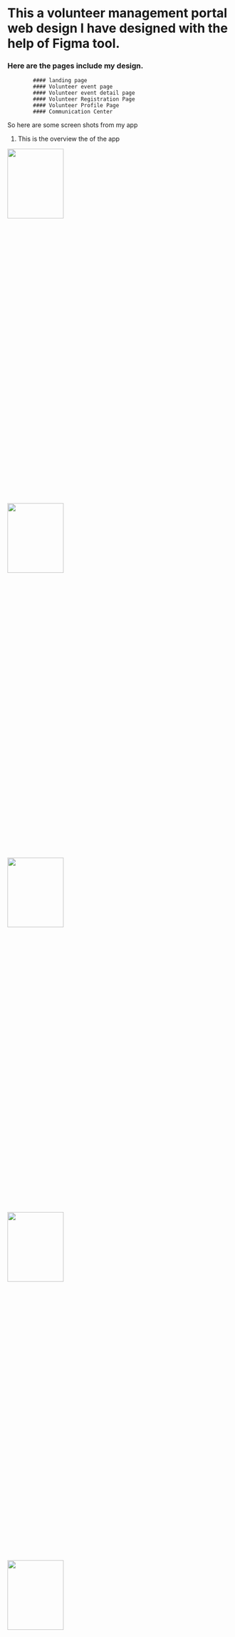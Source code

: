 

# This a volunteer management portal web design I have designed with the help of Figma tool.

### Here are the pages include my design.

            #### landing page
            #### Volunteer event page
            #### Volunteer event detail page
            #### Volunteer Registration Page
            #### Volunteer Profile Page
            #### Communication Center

So here are some screen shots from my app

1. This is the overview the of the app

<img src="https://github.com/HansiLeelasena/Movie-Theater-App/blob/9b0d7fcfeff6de454390f4dcb8aa6c41a14183e9/1.png" width="50%" height="20%"  /> </br>

<img src="https://github.com/HansiLeelasena/Movie-Theater-App/blob/9b0d7fcfeff6de454390f4dcb8aa6c41a14183e9/2.png" width="50%" height="20%"  /> </br>

<img src="https://github.com/HansiLeelasena/Movie-Theater-App/blob/9b0d7fcfeff6de454390f4dcb8aa6c41a14183e9/3.png" width="50%" height="20%"  /> </br>

<img src="https://github.com/HansiLeelasena/Movie-Theater-App/blob/9b0d7fcfeff6de454390f4dcb8aa6c41a14183e9/4.png" width="50%" height="20%"  /> </br>
<img src="https://github.com/HansiLeelasena/Movie-Theater-App/blob/9b0d7fcfeff6de454390f4dcb8aa6c41a14183e9/5.png" width="50%" height="20%"  /> </br>
<img src="https://github.com/HansiLeelasena/Movie-Theater-App/blob/9b0d7fcfeff6de454390f4dcb8aa6c41a14183e9/6.png" width="50%" height="20%"  /> </br>
<img src="https://github.com/HansiLeelasena/Movie-Theater-App/blob/9b0d7fcfeff6de454390f4dcb8aa6c41a14183e9/7.png" width="50%" height="20%"  /> </br>
<img src="https://github.com/HansiLeelasena/Movie-Theater-App/blob/9b0d7fcfeff6de454390f4dcb8aa6c41a14183e9/8.png" width="50%" height="20%"  /> </br>
<img src="https://github.com/HansiLeelasena/Movie-Theater-App/blob/9b0d7fcfeff6de454390f4dcb8aa6c41a14183e9/9.png" width="50%" height="20%"  /> </br>


